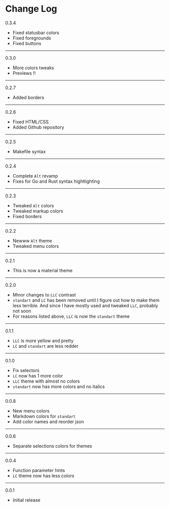 # Change Log

0.3.4

- Fixed statusbar colors
- Fixed foregrounds
- Fixed buttons

---

0.3.0

- More colors tweaks
- Previews !!

---

0.2.7

- Added borders

---

0.2.6

- Fixed HTML/CSS
- Added Github repository

---

0.2.5

- Makefile syntax

---

0.2.4

- Complete `Alt` revamp
- Fixes for Go and Rust syntax hightlighting

---

0.2.3

- Tweaked `Alt` colors
- Tweaked markup colors
- Fixed borders

---

0.2.2

- Newww `Alt` theme
- Tweaked menu colors

---

0.2.1

- This is now a material theme

---

0.2.0

- Minor changes to `LLC` contrast
- `standart` and `LC` has been removed until I figure out how to make them less terrible. And since I have mostly used and tweaked `LLC`, probably not soon
- For reasons listed above, `LLC` is now the `standart` theme

---

0.1.1

- `LLC` is  more yellow and pretty
- `LC` and `standart` are less redder

---

0.1.0

- Fix selectors
- `LC` now has 1 more color
- `LLC` theme with almost no colors
- `standart` now has more colors and no italics

---

0.0.8

- New menu colors
- Markdown colors for `standart`
- Add color names and reorder json

---

0.0.6
- Separate selections colors for themes

---

0.0.4
- Function parameter hints
- `LC` theme now has less colors

---

0.0.1
- Initial release
